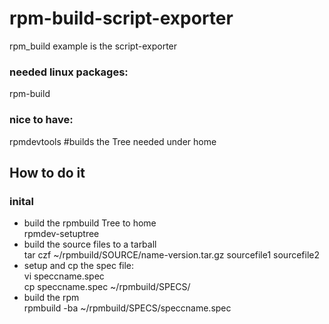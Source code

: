 # rpm-build-script-exporter
rpm_build example is the script-exporter

### needed linux packages:
rpm-build
### nice to have:
rpmdevtools #builds the Tree needed under home

## How to do it
### inital
- build the rpmbuild Tree to home<br>
rpmdev-setuptree
- build the source files to a tarball<br>
tar czf ~/rpmbuild/SOURCE/name-version.tar.gz sourcefile1 sourcefile2
- setup and cp the spec file:<br>
vi speccname.spec<br>
cp speccname.spec ~/rpmbuild/SPECS/
- build the rpm<br>
rpmbuild -ba ~/rpmbuild/SPECS/speccname.spec
